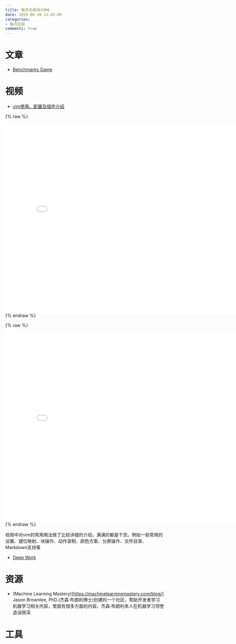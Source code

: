 ```yaml
---
title: 每月见闻201906
date: 2019-06-20 13:45:09
categories:
- 每月见闻
comments: true
---
```


# 文章
* [Benchmarks Game](https://benchmarksgame-team.pages.debian.net/benchmarksgame/)

# 视频
* [vim使用、配置及插件介绍](https://www.bilibili.com/video/av55498503)

{% raw %}
<iframe width=800 height=600 src="//player.bilibili.com/player.html?aid=55498503&cid=97032762&page=1" scrolling="no" border="0" frameborder="no" framespacing="0" allowfullscreen="true"> </iframe>
{% endraw %}

{% raw %}
<iframe width=800 height=600 src="//player.bilibili.com/player.html?aid=55664166&cid=97315421&page=1" scrolling="no" border="0" frameborder="no" framespacing="0" allowfullscreen="true"> </iframe>
{% endraw %}

视频中对vim的常用用法做了比较详细的介绍，满满的都是干货。例如一些常用的设置、键位映射、块操作、动作录制、颜色方案、分屏操作、文件目录、Markdown支持等

* [Deep Work](https://www.bilibili.com/video/av55498503)

# 资源
* (Machine Learning Mastery)[https://machinelearningmastery.com/blog/]
Jason Brownlee, PhD.(杰森·布朗利博士)创建的一个社区，帮助开发者学习机器学习相关内容，里面有很多方面的内容。杰森·布朗利本人在机器学习领誉造诣很深

# 工具
